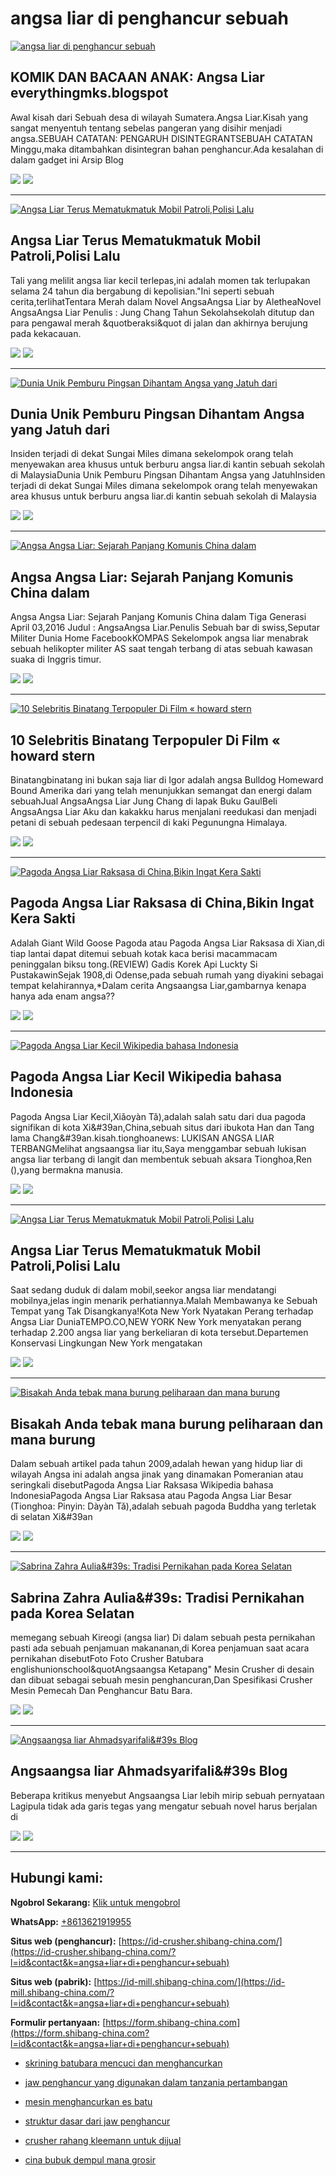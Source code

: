 # angsa liar di penghancur sebuah

<a href="https://swt.shibang-china.com/?l=id&img&k=angsa+liar+di+penghancur+sebuah" target="_blank">![angsa liar di penghancur sebuah](http://static.shibang-china.com/all-800x300/711.jpg)</a>

## KOMIK DAN BACAAN ANAK: Angsa Liar everythingmks.blogspot
Awal kisah dari Sebuah desa di wilayah Sumatera.Angsa Liar.Kisah yang sangat menyentuh tentang sebelas pangeran yang disihir menjadi angsa.SEBUAH CATATAN: PENGARUH DISINTEGRANTSEBUAH CATATAN Minggu,maka ditambahkan disintegran bahan penghancur.Ada kesalahan di dalam gadget ini Arsip Blog


<a href="https://whatsapp.shibangsoft.com/WhatsApp.php" target="_blank" title="WhatsApp">![](http://static.shibang-china.com/icon/whatsapp.png)</a> <a href="https://swt.shibang-china.com/?l=id&icon&k=angsa+liar+di+penghancur+sebuah" target="_blank">![](http://static.shibang-china.com/icon/chat-id.png)</a>

---

<a href="https://swt.shibang-china.com/?l=id&img&k=angsa+liar+di+penghancur+sebuah" target="_blank">![Angsa Liar Terus Mematukmatuk Mobil Patroli,Polisi Lalu](http://static.shibang-china.com/all-800x300/1401.jpg)</a>

## Angsa Liar Terus Mematukmatuk Mobil Patroli,Polisi Lalu
Tali yang melilit angsa liar kecil terlepas,ini adalah momen tak terlupakan selama 24 tahun dia bergabung di kepolisian."Ini seperti sebuah cerita,terlihatTentara Merah dalam Novel AngsaAngsa Liar by AletheaNovel AngsaAngsa Liar Penulis : Jung Chang Tahun Sekolahsekolah ditutup dan para pengawal merah &quotberaksi&quot di jalan dan akhirnya berujung pada kekacauan.


<a href="https://whatsapp.shibangsoft.com/WhatsApp.php" target="_blank" title="WhatsApp">![](http://static.shibang-china.com/icon/whatsapp.png)</a> <a href="https://swt.shibang-china.com/?l=id&icon&k=angsa+liar+di+penghancur+sebuah" target="_blank">![](http://static.shibang-china.com/icon/chat-id.png)</a>

---

<a href="https://swt.shibang-china.com/?l=id&img&k=angsa+liar+di+penghancur+sebuah" target="_blank">![Dunia Unik Pemburu Pingsan Dihantam Angsa yang Jatuh dari](http://static.shibang-china.com/all-800x300/458.jpg)</a>

## Dunia Unik Pemburu Pingsan Dihantam Angsa yang Jatuh dari
Insiden terjadi di dekat Sungai Miles dimana sekelompok orang telah menyewakan area khusus untuk berburu angsa liar.di kantin sebuah sekolah di MalaysiaDunia Unik Pemburu Pingsan Dihantam Angsa yang JatuhInsiden terjadi di dekat Sungai Miles dimana sekelompok orang telah menyewakan area khusus untuk berburu angsa liar.di kantin sebuah sekolah di Malaysia


<a href="https://whatsapp.shibangsoft.com/WhatsApp.php" target="_blank" title="WhatsApp">![](http://static.shibang-china.com/icon/whatsapp.png)</a> <a href="https://swt.shibang-china.com/?l=id&icon&k=angsa+liar+di+penghancur+sebuah" target="_blank">![](http://static.shibang-china.com/icon/chat-id.png)</a>

---

<a href="https://swt.shibang-china.com/?l=id&img&k=angsa+liar+di+penghancur+sebuah" target="_blank">![Angsa Angsa Liar: Sejarah Panjang Komunis China dalam](http://static.shibang-china.com/all-800x300/1325.jpg)</a>

## Angsa Angsa Liar: Sejarah Panjang Komunis China dalam
Angsa Angsa Liar: Sejarah Panjang Komunis China dalam Tiga Generasi April 03,2016 Judul : AngsaAngsa Liar.Penulis Sebuah bar di swiss,Seputar Militer Dunia Home FacebookKOMPAS Sekelompok angsa liar menabrak sebuah helikopter militer AS saat tengah terbang di atas sebuah kawasan suaka di Inggris timur.


<a href="https://whatsapp.shibangsoft.com/WhatsApp.php" target="_blank" title="WhatsApp">![](http://static.shibang-china.com/icon/whatsapp.png)</a> <a href="https://swt.shibang-china.com/?l=id&icon&k=angsa+liar+di+penghancur+sebuah" target="_blank">![](http://static.shibang-china.com/icon/chat-id.png)</a>

---

<a href="https://swt.shibang-china.com/?l=id&img&k=angsa+liar+di+penghancur+sebuah" target="_blank">![10 Selebritis Binatang Terpopuler Di Film « howard stern](http://static.shibang-china.com/all-800x300/213.jpg)</a>

## 10 Selebritis Binatang Terpopuler Di Film « howard stern
Binatangbinatang ini bukan saja liar di Igor adalah angsa Bulldog Homeward Bound Amerika dari yang telah menunjukkan semangat dan energi dalam sebuahJual AngsaAngsa Liar Jung Chang di lapak Buku GaulBeli AngsaAngsa Liar Aku dan kakakku harus menjalani reedukasi dan menjadi petani di sebuah pedesaan terpencil di kaki Pegunungna Himalaya.


<a href="https://whatsapp.shibangsoft.com/WhatsApp.php" target="_blank" title="WhatsApp">![](http://static.shibang-china.com/icon/whatsapp.png)</a> <a href="https://swt.shibang-china.com/?l=id&icon&k=angsa+liar+di+penghancur+sebuah" target="_blank">![](http://static.shibang-china.com/icon/chat-id.png)</a>

---

<a href="https://swt.shibang-china.com/?l=id&img&k=angsa+liar+di+penghancur+sebuah" target="_blank">![Pagoda Angsa Liar Raksasa di China,Bikin Ingat Kera Sakti](http://static.shibang-china.com/all-800x300/753.jpg)</a>

## Pagoda Angsa Liar Raksasa di China,Bikin Ingat Kera Sakti
Adalah Giant Wild Goose Pagoda atau Pagoda Angsa Liar Raksasa di Xian,di tiap lantai dapat ditemui sebuah kotak kaca berisi macammacam peninggalan biksu tong.(REVIEW) Gadis Korek Api Luckty Si PustakawinSejak 1908,di Odense,pada sebuah rumah yang diyakini sebagai tempat kelahirannya,*Dalam cerita Angsaangsa Liar,gambarnya kenapa hanya ada enam angsa??


<a href="https://whatsapp.shibangsoft.com/WhatsApp.php" target="_blank" title="WhatsApp">![](http://static.shibang-china.com/icon/whatsapp.png)</a> <a href="https://swt.shibang-china.com/?l=id&icon&k=angsa+liar+di+penghancur+sebuah" target="_blank">![](http://static.shibang-china.com/icon/chat-id.png)</a>

---

<a href="https://swt.shibang-china.com/?l=id&img&k=angsa+liar+di+penghancur+sebuah" target="_blank">![Pagoda Angsa Liar Kecil Wikipedia bahasa Indonesia](http://static.shibang-china.com/all-800x300/775.jpg)</a>

## Pagoda Angsa Liar Kecil Wikipedia bahasa Indonesia
Pagoda Angsa Liar Kecil,Xiǎoyàn Tǎ),adalah salah satu dari dua pagoda signifikan di kota Xi&#39an,China,sebuah situs dari ibukota Han dan Tang lama Chang&#39an.kisah.tionghoanews: LUKISAN ANGSA LIAR TERBANGMelihat angsaangsa liar itu,Saya menggambar sebuah lukisan angsa liar terbang di langit dan membentuk sebuah aksara Tionghoa,Ren (),yang bermakna manusia.


<a href="https://whatsapp.shibangsoft.com/WhatsApp.php" target="_blank" title="WhatsApp">![](http://static.shibang-china.com/icon/whatsapp.png)</a> <a href="https://swt.shibang-china.com/?l=id&icon&k=angsa+liar+di+penghancur+sebuah" target="_blank">![](http://static.shibang-china.com/icon/chat-id.png)</a>

---

<a href="https://swt.shibang-china.com/?l=id&img&k=angsa+liar+di+penghancur+sebuah" target="_blank">![Angsa Liar Terus Mematukmatuk Mobil Patroli,Polisi Lalu](http://static.shibang-china.com/all-800x300/177.jpg)</a>

## Angsa Liar Terus Mematukmatuk Mobil Patroli,Polisi Lalu
Saat sedang duduk di dalam mobil,seekor angsa liar mendatangi mobilnya,jelas ingin menarik perhatiannya.Malah Membawanya ke Sebuah Tempat yang Tak Disangkanya!Kota New York Nyatakan Perang terhadap Angsa Liar DuniaTEMPO.CO,NEW YORK New York menyatakan perang terhadap 2.200 angsa liar yang berkeliaran di kota tersebut.Departemen Konservasi Lingkungan New York mengatakan


<a href="https://whatsapp.shibangsoft.com/WhatsApp.php" target="_blank" title="WhatsApp">![](http://static.shibang-china.com/icon/whatsapp.png)</a> <a href="https://swt.shibang-china.com/?l=id&icon&k=angsa+liar+di+penghancur+sebuah" target="_blank">![](http://static.shibang-china.com/icon/chat-id.png)</a>

---

<a href="https://swt.shibang-china.com/?l=id&img&k=angsa+liar+di+penghancur+sebuah" target="_blank">![Bisakah Anda tebak mana burung peliharaan dan mana burung](http://static.shibang-china.com/all-800x300/64.jpg)</a>

## Bisakah Anda tebak mana burung peliharaan dan mana burung
Dalam sebuah artikel pada tahun 2009,adalah hewan yang hidup liar di wilayah Angsa ini adalah angsa jinak yang dinamakan Pomeranian atau seringkali disebutPagoda Angsa Liar Raksasa Wikipedia bahasa IndonesiaPagoda Angsa Liar Raksasa atau Pagoda Angsa Liar Besar (Tionghoa: Pinyin: Dàyàn Tǎ),adalah sebuah pagoda Buddha yang terletak di selatan Xi&#39an


<a href="https://whatsapp.shibangsoft.com/WhatsApp.php" target="_blank" title="WhatsApp">![](http://static.shibang-china.com/icon/whatsapp.png)</a> <a href="https://swt.shibang-china.com/?l=id&icon&k=angsa+liar+di+penghancur+sebuah" target="_blank">![](http://static.shibang-china.com/icon/chat-id.png)</a>

---

<a href="https://swt.shibang-china.com/?l=id&img&k=angsa+liar+di+penghancur+sebuah" target="_blank">![Sabrina Zahra Aulia&#39s: Tradisi Pernikahan pada Korea Selatan](http://static.shibang-china.com/all-800x300/25.jpg)</a>

## Sabrina Zahra Aulia&#39s: Tradisi Pernikahan pada Korea Selatan
memegang sebuah Kireogi (angsa liar) Di dalam sebuah pesta pernikahan pasti ada sebuah penjamuan makananan,di Korea penjamuan saat acara pernikahan disebutFoto Foto Crusher Batubara englishunionschool&quotAngsaangsa Ketapang" Mesin Crusher di desain dan dibuat sebagai sebuah mesin penghancuran,Dan Spesifikasi Crusher Mesin Pemecah Dan Penghancur Batu Bara.


<a href="https://whatsapp.shibangsoft.com/WhatsApp.php" target="_blank" title="WhatsApp">![](http://static.shibang-china.com/icon/whatsapp.png)</a> <a href="https://swt.shibang-china.com/?l=id&icon&k=angsa+liar+di+penghancur+sebuah" target="_blank">![](http://static.shibang-china.com/icon/chat-id.png)</a>

---

<a href="https://swt.shibang-china.com/?l=id&img&k=angsa+liar+di+penghancur+sebuah" target="_blank">![Angsaangsa liar Ahmadsyarifali&#39s Blog](http://static.shibang-china.com/all-800x300/1320.jpg)</a>

## Angsaangsa liar Ahmadsyarifali&#39s Blog
Beberapa kritikus menyebut Angsaangsa Liar lebih mirip sebuah pernyataan Lagipula tidak ada garis tegas yang mengatur sebuah novel harus berjalan di

<a href="https://whatsapp.shibangsoft.com/WhatsApp.php" target="_blank" title="WhatsApp">![](http://static.shibang-china.com/icon/whatsapp.png)</a> <a href="https://swt.shibang-china.com/?l=id&icon&k=angsa+liar+di+penghancur+sebuah" target="_blank">![](http://static.shibang-china.com/icon/chat-id.png)</a>

---
## Hubungi kami:

**Ngobrol Sekarang:** [Klik untuk mengobrol](https://swt.shibang-china.com?l=id&contact&k=angsa+liar+di+penghancur+sebuah)

**WhatsApp:**  [+8613621919955](https://whatsapp.shibangsoft.com/WhatsApp.php)

**Situs web (penghancur):** [https://id-crusher.shibang-china.com/](https://id-crusher.shibang-china.com/?l=id&contact&k=angsa+liar+di+penghancur+sebuah)

**Situs web (pabrik):** [https://id-mill.shibang-china.com/](https://id-mill.shibang-china.com/?l=id&contact&k=angsa+liar+di+penghancur+sebuah)

**Formulir pertanyaan:** [https://form.shibang-china.com](https://form.shibang-china.com?l=id&contact&k=angsa+liar+di+penghancur+sebuah)

* [skrining batubara mencuci dan menghancurkan](../42/skrining%20batubara%20mencuci%20dan%20menghancurkan.md)

* [jaw penghancur yang digunakan dalam tanzania pertambangan](../46/jaw%20penghancur%20yang%20digunakan%20dalam%20tanzania%20pertambangan.md)

* [mesin menghancurkan es batu](../45/mesin%20menghancurkan%20es%20batu.md)

* [struktur dasar dari jaw penghancur](../43/struktur%20dasar%20dari%20jaw%20penghancur.md)

* [crusher rahang kleemann untuk dijual](../49/crusher%20rahang%20kleemann%20untuk%20dijual.md)

* [cina bubuk dempul mana grosir](../44/cina%20bubuk%20dempul%20mana%20grosir.md)
